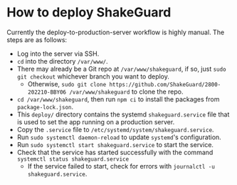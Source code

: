 # How to deploy ShakeGuard

Currently the deploy-to-production-server workflow is highly manual. The steps
are as follows:

* Log into the server via SSH.
* `cd` into the directory `/var/www/`.
* There may already be a Git repo at `/var/www/shakeguard`, if so, just `sudo git checkout` whichever branch you want to deploy.
    * Otherwise, `sudo git clone https://github.com/ShakeGuard/2800-202210-BBY06 /var/www/shakeguard` to clone the repo.
* `cd /var/www/shakeguard`, then run `npm ci` to install the packages from `package-lock.json`.
* This `deploy/` directory contains the systemd `shakeguard.service` file that 
is used to set the app running on a production server.
* Copy the `.service` file to `/etc/systemd/system/shakeguard.service`.
* Run `sudo systemctl daemon-reload` to update `systemd`'s configuration.
* Run `sudo systemctl start shakeguard.service` to start the service.
* Check that the service has started successfully with the command `systemctl status shakeguard.service`
    * If the service failed to start, check for errors with `journalctl -u shakeguard.service`.
